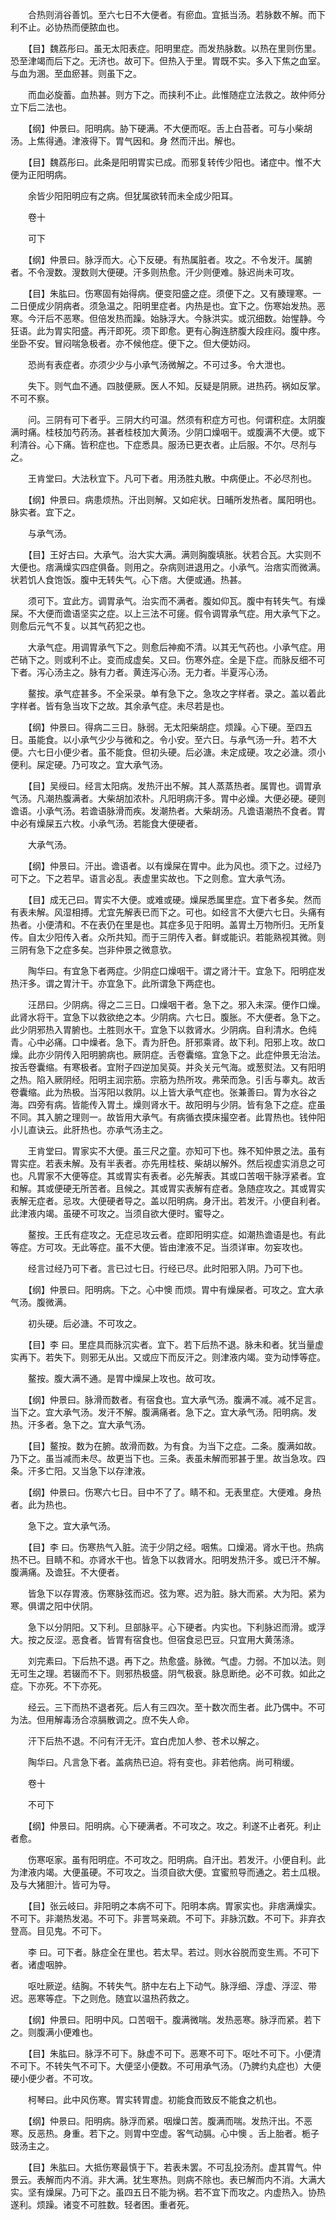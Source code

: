 <!-- { "loadSidebar": true } -->
　　合热则消谷善饥。至六七日不大便者。有瘀血。宜抵当汤。若脉数不解。而下利不止。必协热而便脓血也。

　　【目】魏荔彤曰。虽无太阳表症。阳明里症。而发热脉数。以热在里则伤里。恐至津竭而后下之。无济也。故可下。但热入于里。胃既不实。多入下焦之血室。与血为溷。至血瘀甚。则虽下之。

　　而血必旋蓄。血热甚。则方下之。而挟利不止。此惟随症立法救之。故仲师分立下后二法也。

　　【纲】仲景曰。阳明病。胁下硬满。不大便而呕。舌上白苔者。可与小柴胡汤。上焦得通。津液得下。胃气因和。身 然而汗出。解也。

　　【目】魏荔彤曰。此条是阳明胃实已成。而邪复转传少阳也。诸症中。惟不大便为正阳明病。

　　余皆少阳阳明应有之病。但犹属欲转而未全成少阳耳。

　　卷十

　　可下

　　【纲】仲景曰。脉浮而大。心下反硬。有热属脏者。攻之。不令发汗。属腑者。不令溲数。溲数则大便硬。汗多则热愈。汗少则便难。脉迟尚未可攻。

　　【目】朱肱曰。伤寒固有始得病。便变阳盛之症。须便下之。又有腠理寒。一二日便成少阴病者。须急温之。阳明里症者。内热是也。宜下之。伤寒始发热。恶寒。今汗后不恶寒。但倍发热而躁。始脉浮大。今脉洪实。或沉细数。始惺静。今狂语。此为胃实阳盛。再汗即死。须下即愈。更有心胸连脐腹大段疰闷。腹中疼。坐卧不安。冒闷喘急极者。亦不候他症。便下之。但大便妨闷。

　　恐尚有表症者。亦须少少与小承气汤微解之。不可过多。令大泄也。

　　失下。则气血不通。四肢便厥。医人不知。反疑是阴厥。进热药。祸如反掌。不可不察。

　　问。三阴有可下者乎。三阴大约可温。然须有积症方可也。何谓积症。太阴腹满时痛。桂枝加芍药汤。甚者桂枝加大黄汤。少阴口燥咽干。或腹满不大便。或下利清谷。心下痛。皆积症也。下症悉具。服汤已更衣者。止后服。不尔。尽剂与之。

　　王肯堂曰。大法秋宜下。凡可下者。用汤胜丸散。中病便止。不必尽剂也。

　　【纲】仲景曰。病患烦热。汗出则解。又如疟状。日晡所发热者。属阳明也。脉实者。宜下之。

　　与承气汤。

　　【目】王好古曰。大承气。治大实大满。满则胸腹填胀。状若合瓦。大实则不大便也。痞满燥实四症俱备。则用之。杂病则进退用之。小承气。治痞实而微满。状若饥人食饱饭。腹中无转失气。心下痞。大便或通。热甚。

　　须可下。宜此方。调胃承气。治实而不满者。腹如仰瓦。腹中有转失气。有燥屎。不大便而谵语坚实之症。以上三法不可瘥。假令调胃承气症。用大承气下之。则愈后元气不复。以其气药犯之也。

　　大承气症。用调胃承气下之。则愈后神痴不清。以其无气药也。小承气症。用芒硝下之。则或利不止。变而成虚矣。又曰。伤寒外症。全是下症。而脉反细不可下者。泻心汤主之。脉有力者。黄连泻心汤。无力者。半夏泻心汤。

　　鳌按。承气症甚多。不全采录。单有急下之。急攻之字样者。录之。盖以着此字样者。皆有急当攻下之故。其余承气症。未尽若是也。

　　【纲】仲景曰。得病二三日。脉弱。无太阳柴胡症。烦躁。心下硬。至四五日。虽能食。以小承气少少与微和之。令小安。至六日。与承气汤一升。若不大便。六七日小便少者。虽不能食。但初头硬。后必溏。未定成硬。攻之必溏。须小便利。屎定硬。乃可攻之。宜大承气汤。

　　【目】吴绶曰。经言太阳病。发热汗出不解。其人蒸蒸热者。属胃也。调胃承气汤。凡潮热腹满者。大柴胡加浓朴。凡阳明病汗多。胃中必燥。大便必硬。硬则谵语。小承气汤。若谵语脉滑而疾。发潮热者。大柴胡汤。凡谵语潮热不食者。胃中必有燥屎五六枚。小承气汤。若能食大便硬者。

　　大承气汤。

　　【纲】仲景曰。汗出。谵语者。以有燥屎在胃中。此为风也。须下之。过经乃可下之。下之若早。语言必乱。表虚里实故也。下之则愈。宜大承气汤。

　　【目】成无己曰。胃实不大便。或难或硬。燥屎悉属里症。宜下者多矣。然而有表未解。风湿相搏。尤宜先解表已而下之。可也。如经言不大便六七日。头痛有热者。小便清和。不在表仍在里是也。其症多见于阳明。盖胃土万物所归。无所复传。自太少阳传入者。众所共知。而于三阴传入者。鲜或能识。若能熟视其微。则三阴有急下之症多矣。岂非仲景之微意欤。

　　陶华曰。有宜急下者两症。少阴症口燥咽干。谓之肾汁干。宜急下。阳明症发热汗多。谓之胃汁干。亦宜急下。此所谓急下两症也。

　　汪昂曰。少阴病。得之二三日。口燥咽干者。急下之。邪入未深。便作口燥。此肾水将干。宜急下以救欲绝之本。少阴病。六七日。腹胀。不大便者。急下之。此少阴邪热入胃腑也。土胜则水干。宜急下以救肾水。少阴病。自利清水。色纯青。心中必痛。口中燥者。急下。青为肝色。肝邪乘肾。故下利。阳邪上攻。故口燥。此亦少阴传入阳明腑病也。厥阴症。舌卷囊缩。宜急下之。此症仲景无治法。按舌卷囊缩。有寒极者。宜附子四逆加吴萸。并灸关元气海。或葱熨法。又有阳明之热。陷入厥阴经。阳明主润宗筋。宗筋为热所攻。弗荣而急。引舌与睾丸。故舌卷囊缩。此为热极。当泻阳以救阴。以上皆大承气症也。张兼善曰。胃为水谷之海。四旁有病。皆能传入胃土。燥则肾水干。故阳明与少阴。皆有急下之症。症虽不同。其入腑之理则一。故皆用大承气。有病循衣摸床撮空者。此胃热也。钱仲阳小儿直诀云。此肝热也。亦承气汤主之。

　　王肯堂曰。胃家实不大便。虽三尺之童。亦知可下也。殊不知仲景之法。虽有胃实症。若表未解。及有半表者。亦先用桂枝、柴胡以解外。然后视虚实消息之可也。凡胃家不大便等症。其或胃实有表者。必先解表。其或口苦咽干脉浮紧者。宜和解。其或便硬无所苦者。且候之。其或胃实表解有症者。急随症攻之。其或胃实表解无症者。忌攻。大便硬者导之。盖以阳明病。身汗出。若发汗。小便自利者。此津液内竭。虽硬不可攻之。当须自欲大便时。蜜导之。

　　鳌按。王氏有症攻之。无症忌攻云者。症即阳明实症。如潮热谵语是也。有此等症。方可攻。无此等症。虽不大便。皆由津液不足。当须详审。勿妄攻也。

　　经言过经乃可下者。言已过七日。行经已尽。此时阳邪入阴。乃可下也。

　　【纲】仲景曰。阳明病。下之。心中懊 而烦。胃中有燥屎者。可攻之。宜大承气汤。腹微满。

　　初头硬。后必溏。不可攻之。

　　【目】李 曰。里症具而脉沉实者。宜下。若下后热不退。脉未和者。犹当量虚实再下。若失下。则邪无从出。又或应下而反汗之。则津液内竭。变为动悸等症。

　　鳌按。腹大满不通。是胃中燥屎上攻也。故可攻。

　　【纲】仲景曰。脉滑而数者。有宿食也。宜大承气汤。腹满不减。减不足言。当下之。宜大承气汤。发汗不解。腹满痛者。急下之。宜大承气汤。阳明病。发热。汗多者。急下之。宜大承气汤。

　　【目】鳌按。数为在腑。故滑而数。为有食。为当下之症。二条。腹满如故。乃下之。虽当减而未尽。故更当下也。三条。表虽未解而邪甚于里。故当急攻。四条。汗多亡阳。又当急下以存津液。

　　【纲】仲景曰。伤寒六七日。目中不了了。睛不和。无表里症。大便难。身热者。此为热也。

　　急下之。宜大承气汤。

　　【目】李 曰。伤寒热气入脏。流于少阴之经。咽焦。口燥渴。肾水干也。热病热不已。目睛不和。亦肾水干也。皆急下以救肾水。阳明发热汗多。或已汗不解。腹满痛。及谵狂。不大便者。

　　皆急下以存胃液。伤寒脉弦而迟。弦为寒。迟为脏。脉大而紧。大为阳。紧为寒。俱谓之阳中伏阴。

　　急下以分阴阳。又下利。旦部脉平。心下硬者。内实也。下利脉迟而滑。或浮大。按之反涩。恶食者。皆胃有宿食也。但宿食忌巴豆。只宜用大黄荡涤。

　　刘完素曰。下后热不退。再下之。热愈盛。脉微。气虚。力弱。不加以法。则无可生之理。若辍而不下。则邪热极盛。阴气极衰。脉息断绝。必不可救。如此之症。下亦死。不下亦死。

　　经云。三下而热不退者死。后人有三四次。至十数次而生者。此乃偶中。不可为法。但用解毒汤合凉膈散调之。庶不失人命。

　　汗下后热不退。不问有汗无汗。宜白虎加人参、苍术以解之。

　　陶华曰。凡言急下者。盖病热已迫。将有变也。非若他病。尚可稍缓。

　　卷十

　　不可下

　　【纲】仲景曰。阳明病。心下硬满者。不可攻之。攻之。利遂不止者死。利止者愈。

　　伤寒呕家。虽有阳明症。不可攻之。阳明病。自汗出。若发汗。小便自利。此为津液内竭。大便虽硬。不可攻之。当须自欲大便。宜蜜煎导而通之。若土瓜根。及与大猪胆汁。皆可为导。

　　【目】张云岐曰。非阳明之本病不可下。阳明本病。胃家实也。非痞满燥实。不可下。非潮热发渴。不可下。非詈骂亲疏。不可下。非脉沉数。不可下。非弃衣登高。目见鬼。不可下。

　　李 曰。可下者。脉症全在里也。若太早。若过。则水谷脱而变生焉。不可下者。诸虚咽肿。

　　呕吐厥逆。结胸。不转失气。脐中左右上下动气。脉浮细、浮虚、浮涩、带迟。恶寒等症。下之则危。随宜以温热药救之。

　　【纲】仲景曰。阳明中风。口苦咽干。腹满微喘。发热恶寒。脉浮而紧。若下之。则腹满小便难也。

　　【目】朱肱曰。脉浮不可下。脉虚不可下。恶寒不可下。呕吐不可下。小便清不可下。不转失气不可下。大便坚小便数。不可用承气汤。（乃脾约丸症也）大便硬小便少者。不可攻。

　　柯琴曰。此中风伤寒。胃实转胃虚。初能食而致反不能食之机也。

　　【纲】仲景曰。阳明病。脉浮而紧。咽燥口苦。腹满而喘。发热汗出。不恶寒。反恶热。身重。若下之。则胃中空虚。客气动膈。心中懊 。舌上胎者。栀子豉汤主之。

　　【目】朱肱曰。大抵伤寒最慎于下。若表未罢。不可乱投汤剂。虚其胃气。仲景云。表解而内不消。非大满。犹生寒热。则病不除也。表已解而内不消。大满大实。坚有燥屎。乃可下之。虽四五日不能为祸。若不宜下而攻之。内虚热入。协热遂利。烦躁。诸变不可胜数。轻者困。重者死。

